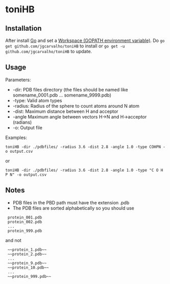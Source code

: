 # toniHB

## Installation

After install [Go](https://golang.org/) and set a [Workspace (GOPATH environment variable)](https://golang.org/doc/code.html#Workspaces). Do `go get github.com/jgcarvalho/toniHB` to install or `go get -u github.com/jgcarvalho/toniHB` to update.

## Usage

Parameters:
- -dir: PDB files directory (the files should be named like somename_0001.pdb ... somename_9999.pdb)
- -type: Valid atom types
- -radius: Radius of the sphere to count atoms around N atom
- -dist: Maximum distance between H and acceptor
- -angle Maximum angle between vectors H->N and H->acceptor (radians)
- -o: Output file

Examples:

`toniHB -dir ./pdbfiles/ -radius 3.6 -dist 2.8 -angle 1.0 -type COHPN -o output.csv`

or

`toniHB -dir ./pdbfiles/ -radius 3.6 -dist 2.8 -angle 1.0 -type "C O H P N" -o output.csv`

## Notes

- PDB files in the PBD path must have the extension .pdb
- The PDB files are sorted alphabetically so you should use
```
 protein_001.pdb
 protein_002.pdb
 ...
 protein_999.pdb
 ```
 and not
 ```
  ~~protein_1.pdb~~
  ~~protein_2.pdb~~
  ...
  ~~protein_9.pdb~~
  ~~protein_10.pdb~~
  ...
  ~~protein_999.pdb~~
  ```
